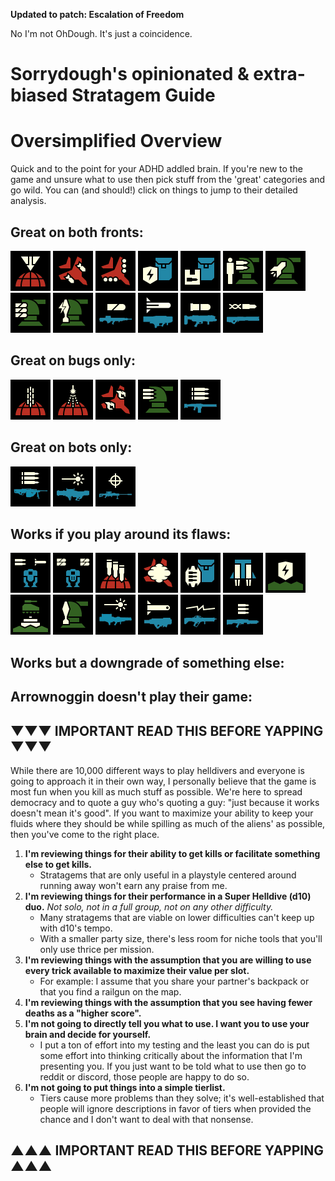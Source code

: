 **Updated to patch: Escalation of Freedom**

No I'm not OhDough. It's just a coincidence.
# Sorrydough's opinionated & extra-biased Stratagem Guide

# Oversimplified Overview
Quick and to the point for your ADHD addled brain. If you're new to the game and unsure what to use then pick stuff from the 'great' categories and go wild.
You can (and should!) click on things to jump to their detailed analysis.

## Great on both fronts:
<img src="/images/stratagems/Orbital_Precision_Strike_Stratagem_Icon.webp" title="Orbital Precision Strike" width="64"><!---->
<img src="/images/stratagems/Eagle_Airstrike_Stratagem_Icon.webp" title="Eagle Airstrike" width="64"><!---->
<img src="/images/stratagems/Eagle_Cluster_Bomb_Stratagem_Icon.webp" title="Eagle Cluster Bomb" width="64"><!---->
<img src="/images/stratagems/Shield_Generator_Pack_Stratagem_Icon.webp" title="Shield Generator Pack" width="64"><!---->
<img src="/images/stratagems/Supply_Pack_Stratagem_Icon.webp" title="Supply Pack" width="64"><!---->
<img src="/images/stratagems/HMG_Emplacement_Stratagem_Icon.webp" title="HMG Emplacement" width="64"><!---->
<img src="/images/stratagems/Rocket_Sentry_Stratagem_Icon.webp" title="Rocket Sentry" width="64"><!---->
<img src="/images/stratagems/Autocannon_Sentry_Stratagem_Icon.webp" title="Autocannon Sentry" width="64"><!---->
<img src="/images/stratagems/EMS_Mortar_Sentry_Stratagem_Icon.webp" title="EMS Mortar Sentry" width="64"><!---->
<img src="/images/stratagems/Autocannon_Stratagem_Icon.webp" title="Autocannon" width="64"><!---->
<img src="/images/stratagems/Commando_Stratagem_Icon.webp" title="Commando" width="64"><!---->
<img src="/images/stratagems/Grenade_Launcher_Stratagem_Icon.webp" title="Grenade Launcher" width="64"><!---->
<img src="/images/stratagems/Railgun_Stratagem_Icon.webp" title="Railgun" width="64"><!---->

## Great on bugs only:
<img src="/images/stratagems/Orbital_Gatling_Barrage_Stratagem_Icon.webp" title="Orbital Gatling Barrage" width="64"><!---->
<img src="/images/stratagems/Orbital_Airburst_Strike_Stratagem_Icon.webp" title="Orbital Airburst Strike" width="64"><!---->
<img src="/images/stratagems/Eagle_Napalm_Airstrike_Stratagem_Icon.webp" title="Eagle Napalm Strike" width="64"><!---->
<img src="/images/stratagems/Machine_Gun_Sentry_Stratagem_Icon.webp" title="Machinegun Sentry" width="64"><!---->
<img src="/images/stratagems/Machine_Gun_Stratagem_Icon.webp" title="Machinegun" width="64"><!---->

## Great on bots only:
<img src="/images/stratagems/Heavy_Machine_Gun_Stratagem_Icon.webp" title="Heavy Machinegun" width="64"><!---->
<img src="/images/stratagems/Laser_Cannon_Stratagem_Icon.webp" title="Laser Cannon" width="64"><!---->
<img src="/images/stratagems/Anti-Materiel_Rifle_Stratagem_Icon.webp" title="Anti-Materiel Rifle" width="64"><!---->

## Works if you play around its flaws:
<img src="/images/stratagems/Patriot_Exosuit_Stratagem_Icon.webp" title="Anti-Materiel Rifle" width="64"><!---->
<img src="/images/stratagems/Emancipator_Exosuit_Stratagem_Icon.webp" title="Anti-Materiel Rifle" width="64"><!---->
<img src="/images/stratagems/Orbital_380mm_HE_Barrage_Stratagem_Icon.webp" title="Anti-Materiel Rifle" width="64"><!---->
<img src="/images/stratagems/Eagle_Smoke_Strike_Stratagem_Icon.webp" title="Anti-Materiel Rifle" width="64"><!---->
<img src="/images/stratagems/Guard_Dog_Stratagem_Icon.webp" title="Anti-Materiel Rifle" width="64"><!---->
<img src="/images/stratagems/Jump_Pack_Stratagem_Icon.webp" title="Anti-Materiel Rifle" width="64"><!---->
<img src="/images/stratagems/Shield_Generator_Relay_Stratagem_Icon.webp" title="Anti-Materiel Rifle" width="64"><!---->
<img src="/images/stratagems/Anti-Tank_Mines_Stratagem_Icon.webp" title="Anti-Materiel Rifle" width="64"><!---->
<img src="/images/stratagems/Mortar_Sentry_Stratagem_Icon.webp" title="Anti-Materiel Rifle" width="64"><!---->
<img src="/images/stratagems/Quasar_Cannon_Stratagem_Icon.webp" title="Anti-Materiel Rifle" width="64"><!---->
<img src="/images/stratagems/Spear_Stratagem_Icon.webp" title="Anti-Materiel Rifle" width="64"><!---->
<img src="/images/stratagems/Arc_Thrower_Stratagem_Icon.webp" title="Anti-Materiel Rifle" width="64"><!---->
<img src="/images/stratagems/Stalwart_Stratagem_Icon.webp" title="Anti-Materiel Rifle" width="64"><!---->

## Works but a downgrade of something else:


## Arrownoggin doesn't play their game:

## ▼▼▼ IMPORTANT READ THIS BEFORE YAPPING ▼▼▼
While there are 10,000 different ways to play helldivers and everyone is going to approach it in their own way, I personally believe that the game is most fun when you kill as much stuff as possible. We're here to spread democracy and to quote a guy who's quoting a guy: "just because it works doesn't mean it's good". If you want to maximize your ability to keep your fluids where they should be while spilling as much of the aliens' as possible, then you've come to the right place.

1. **I'm reviewing things for their ability to get kills or facilitate something else to get kills.**
    - Stratagems that are only useful in a playstyle centered around running away won't earn any praise from me.
2. **I'm reviewing things for their performance in a Super Helldive (d10) duo.** *Not solo, not in a full group, not on any other difficulty.*
    - Many stratagems that are viable on lower difficulties can't keep up with d10's tempo.
    - With a smaller party size, there's less room for niche tools that you'll only use thrice per mission.
3. **I'm reviewing things with the assumption that you are willing to use every trick available to maximize their value per slot.**
    - For example: I assume that you share your partner's backpack or that you find a railgun on the map.
4. **I'm reviewing things with the assumption that you see having fewer deaths as a "higher score".**
5. **I'm not going to directly tell you what to use. I want you to use your brain and decide for yourself.**
    - I put a ton of effort into my testing and the least you can do is put some effort into thinking critically about the information that I'm presenting you. If you just want to be told what to use then go to reddit or discord, those people are happy to do so.
6. **I'm not going to put things into a simple tierlist.**
    - Tiers cause more problems than they solve; it's well-established that people will ignore descriptions in favor of tiers when provided the chance and I don't want to deal with that nonsense.
## ▲▲▲ IMPORTANT READ THIS BEFORE YAPPING ▲▲▲
